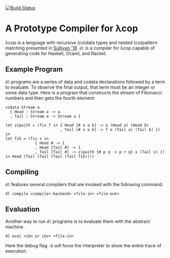 [![Build Status](https://travis-ci.org/zachsully/dl.svg?branch=master)](https://travis-ci.org/zachsully/dl)

# A Prototype Compiler for λcop

λcop is a language with recursive (co)data types and nested (co)pattern matching
presented in
[Sullivan '18](https://www.cs.uoregon.edu/Reports/MS-201806-Sullivan.pdf). `dl`
is a compiler for λcop capable of generating code for Haskell, Ocaml, and
Racket.

## Example Program

`dl` programs are a series of data and codata declarations followed by a term to
evaluate. To observe the final output, that term must be an integer or some data
type. Here is a program that constructs the stream of Fibonacci numbers and then
gets the fourth element:

```
codata Stream a
  { Head : Stream a -> a
  , Tail : Stream a -> Stream a }

let zipwith = (fix f in { Head [# o a b] -> o (Head a) (Head b)
                        , Tail [# o a b] -> f o (Tail a) (Tail b) }) in
let fib = (fix x in
             { Head # -> 1
    	     , Head [Tail #] -> 1
             , Tail [Tail #] -> zipwith {# p q -> p + q} x (Tail x) })
in Head (Tail (Tail (Tail (Tail fib))))
```

## Compiling

`dl` features several compilers that are invoked with the following command.

```
dl compile <compiler-backend> <file-in> <file-out>
```

## Evaluation

Another way to run `dl` programs is to evaluate them with the abstract machine.

```
dl eval <cbn or cbv> <file-in>
```

Here the debug flag `-D` will force the interpreter to show the entire trace of
execution.
